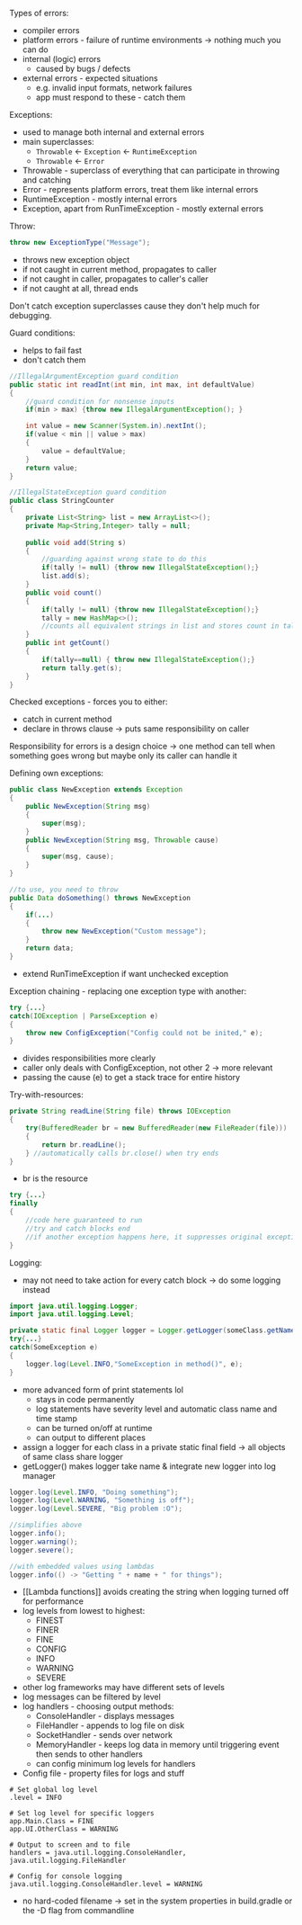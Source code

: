 Types of errors:
- compiler errors
- platform errors - failure of runtime environments -> nothing much you can do
- internal (logic) errors
	- caused by bugs / defects
- external errors - expected situations
	- e.g. invalid input formats, network failures
	- app must respond to these - catch them

Exceptions:
- used to manage both internal and external errors
- main superclasses:
	- `Throwable` <- `Exception` <- `RuntimeException`
	- `Throwable` <- `Error`
- Throwable - superclass of everything that can participate in throwing and catching
- Error - represents platform errors, treat them like internal errors
- RuntimeException - mostly internal errors
- Exception, apart from RunTimeException - mostly external errors

Throw:
```java
throw new ExceptionType("Message");
```
- throws new exception object
- if not caught in current method, propagates to caller
- if not caught in caller, propagates to caller's caller
- if not caught at all, thread ends

Don't catch exception superclasses cause they don't help much for debugging.

Guard conditions:
- helps to fail fast
- don't catch them
```java
//IllegalArgumentException guard condition
public static int readInt(int min, int max, int defaultValue)
{
	//guard condition for nonsense inputs
	if(min > max) {throw new IllegalArgumentException(); }

	int value = new Scanner(System.in).nextInt();
	if(value < min || value > max)
	{
		value = defaultValue;
	}
	return value;
}

//IllegalStateException guard condition
public class StringCounter
{
	private List<String> list = new ArrayList<>();
	private Map<String,Integer> tally = null;
	
	public void add(String s)
	{
		//guarding against wrong state to do this
		if(tally != null) {throw new IllegalStateException();}
		list.add(s);
	}
	public void count()
	{
		if(tally != null) {throw new IllegalStateException();}
		tally = new HashMap<>();
		//counts all equivalent strings in list and stores count in tally
	}
	public int getCount()
	{
		if(tally==null) { throw new IllegalStateException();}
		return tally.get(s);
	}
}
```

Checked exceptions - forces you to either:
- catch in current method
- declare in throws clause -> puts same responsibility on caller

Responsibility for errors is a design choice -> one method can tell when something goes wrong but maybe only its caller can handle it

Defining own exceptions:
```java
public class NewException extends Exception
{
	public NewException(String msg)
	{
		super(msg);
	}
	public NewException(String msg, Throwable cause)
	{
		super(msg, cause);
	}
}

//to use, you need to throw
public Data doSomething() throws NewException
{
	if(...)
	{
		throw new NewException("Custom message");
	}
	return data;
}
```
- extend RunTimeException if want unchecked exception

Exception chaining - replacing one exception type with another:
```java
try {...}
catch(IOException | ParseException e)
{
	throw new ConfigException("Config could not be inited," e);
}
```
- divides responsibilities more clearly
- caller only deals with ConfigException, not other 2 -> more relevant
- passing the cause (e) to get a stack trace for entire history

Try-with-resources:
```java
private String readLine(String file) throws IOException
{
	try(BufferedReader br = new BufferedReader(new FileReader(file)))
	{
		return br.readLine();
	} //automatically calls br.close() when try ends
}
```
- br is the resource
```java
try {...}
finally
{
	//code here guaranteed to run
	//try and catch blocks end
	//if another exception happens here, it suppresses original exception
}
```

Logging:
- may not need to take action for every catch block -> do some logging instead
```java
import java.util.logging.Logger;
import java.util.logging.Level;

private static final Logger logger = Logger.getLogger(someClass.getName());
try{...}
catch(SomeException e)
{
	logger.log(Level.INFO,"SomeException in method()", e);
}
```
- more advanced form of print statements lol
	- stays in code permanently
	- log statements have severity level and automatic class name and time stamp
	- can be turned on/off at runtime
	- can output to different places
- assign a logger for each class in a private static final field -> all objects of same class share logger
- getLogger() makes logger take name & integrate new logger into log manager
```java
logger.log(Level.INFO, "Doing something");
logger.log(Level.WARNING, "Something is off");
logger.log(Level.SEVERE, "Big problem :O");

//simplifies above
logger.info();
logger.warning();
logger.severe();

//with embedded values using lambdas
logger.info(() -> "Getting " + name + " for things");
```
- [[Lambda functions]] avoids creating the string when logging turned off for performance
- log levels from lowest to highest:
	- FINEST
	- FINER
	- FINE
	- CONFIG
	- INFO
	- WARNING
	- SEVERE
- other log frameworks may have different sets of levels
- log messages can be filtered by level
- log handlers - choosing output methods:
	- ConsoleHandler - displays messages
	- FileHandler - appends to log file on disk
	- SocketHandler - sends over network
	- MemoryHandler - keeps log data in memory until triggering event then sends to other handlers
	- can config minimum log levels for handlers
- Config file - property files for logs and stuff
```
# Set global log level
.level = INFO

# Set log level for specific loggers
app.Main.Class = FINE
app.UI.OtherClass = WARNING

# Output to screen and to file
handlers = java.util.logging.ConsoleHandler, java.util.logging.FileHandler

# Config for console logging
java.util.logging.ConsoleHandler.level = WARNING
```
- no hard-coded filename -> set in the system properties in build.gradle or the -D flag from commandline